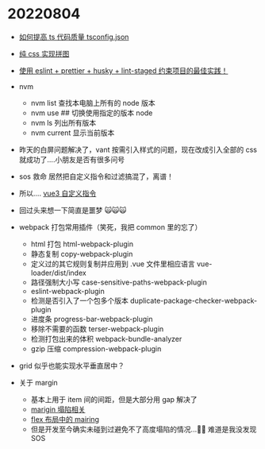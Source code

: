 <!--
 * @Desc:
 * @Author: 曾茹菁
 * @Date: 2022-08-04 09:05:15
 * @LastEditors: 曾茹菁
 * @LastEditTime: 2022-08-05 14:22:37
-->

# 20220804

- [如何提高 ts 代码质量 tsconfig.json](https://mp.weixin.qq.com/s/pxbQbvZP2IWMQzA7v8YV4w)

- [纯 css 实现拼图](https://mp.weixin.qq.com/s/e2t3X9gfBFIZjEEgU5oPzg)
- [使用 eslint + prettier + husky + lint-staged 约束项目的最佳实践！](https://juejin.cn/post/7127829940380106782)
- nvm
  - nvm list 查找本电脑上所有的 node 版本
  - nvm use ## 切换使用指定的版本 node
  - nvm ls 列出所有版本
  - nvm current 显示当前版本
- 昨天的白屏问题解决了，vant 按需引入样式的问题，现在改成引入全部的 css 就成功了....小朋友是否有很多问号
- sos 救命 居然把自定义指令和过滤搞混了，离谱！
- 所以.... [vue3 自定义指令](/daily/record/vue3/20220804)
- 回过头来想一下简直是噩梦 🙀🙀🙀
- webpack 打包常用插件（笑死，我把 common 里的忘了）
  - html 打包 html-webpack-plugin
  - 静态复制 copy-webpack-plugin
  - 定义过的其它规则复制并应用到 .vue 文件里相应语言 vue-loader/dist/index
  - 路径强制大小写 case-sensitive-paths-webpack-plugin
  - eslint-webpack-plugin
  - 检测是否引入了一个包多个版本 duplicate-package-checker-webpack-plugin
  - 进度条 progress-bar-webpack-plugin
  - 移除不需要的函数 terser-webpack-plugin
  - 检测打包出来的体积 webpack-bundle-analyzer
  - gzip 压缩 compression-webpack-plugin
- grid 似乎也能实现水平垂直居中？
- 关于 margin
  - 基本上用于 item 间的间距，但是大部分用 gap 解决了
  - [marigin 塌陷相关](https://juejin.cn/post/6976272394247897101)
  - [flex 布局中的 mairing](https://juejin.cn/post/6844903704085135373)
  - 但是开发至今确实未碰到过避免不了高度塌陷的情况...🙉🙉 难道是我没发现 SOS
